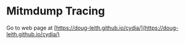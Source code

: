 # Mitmdump Tracing
Go to web page at [https://doug-leith.github.io/cydia/](https://doug-leith.github.io/cydia/)
